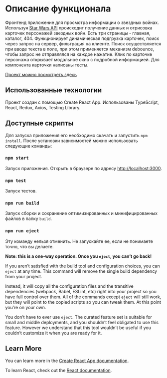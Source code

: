 # Описание функционала

Фронтенд приложение для просмотра информации о звездных войнах. Используя [Star Wars API](https://swapi.dev/documentation) происходит получение данных и отрисовка карточек персонажей звездных войн. Есть три страницы - главная, каталог, 404. Функционирует динамическая подгрузка карточек, поиск через запрос на сервер, фильтрация на клиенте. Поиск осуществляется при вводе текста в поле, при этом применяется механизм debounce, чтобы запрос не отправлялся на каждое нажатие. Клик по карточке персонажа открывает модальное окно с подробной информацией. Для компонента карточки написаны тесты.

[Проект можно посмотреть здесь](https://legendary-kitten-aa727b.netlify.app/characters)

## Использованные технологии

Проект создан с помощью Create React App.
Использованы TypeScript, React, Redux, Axios, Testing Library.

## Доступные скрипты

Для запуска приложения его необходимо скачать и запустить `npm install`. После установки зависимостей можно использовать следующие команды:

### `npm start`

Запуск приложения. Открыть в браузере по адресу [http://localhost:3000](http://localhost:3000).

### `npm test`

Запуск тестов.

### `npm run build`

Запуск сборки и сохранение оптимизированных и минифицированных файлов в папку `build`.

### `npm run eject`

Эту команду нельзя отменить. Не запускайте ее, если не понимаете точно, что вы делаете.

**Note: this is a one-way operation. Once you `eject`, you can’t go back!**

If you aren’t satisfied with the build tool and configuration choices, you can `eject` at any time. This command will remove the single build dependency from your project.

Instead, it will copy all the configuration files and the transitive dependencies (webpack, Babel, ESLint, etc) right into your project so you have full control over them. All of the commands except `eject` will still work, but they will point to the copied scripts so you can tweak them. At this point you’re on your own.

You don’t have to ever use `eject`. The curated feature set is suitable for small and middle deployments, and you shouldn’t feel obligated to use this feature. However we understand that this tool wouldn’t be useful if you couldn’t customize it when you are ready for it.

## Learn More

You can learn more in the [Create React App documentation](https://facebook.github.io/create-react-app/docs/getting-started).

To learn React, check out the [React documentation](https://reactjs.org/).
